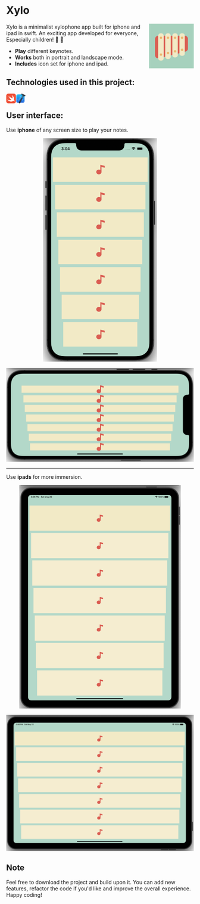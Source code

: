 # Xylo 

<img src="./Documentation/logo.png" align="right"
     alt="Xylo logo by MZ" width="120" height="120">

Xylo is a minimalist xylophone app built for iphone and ipad in swift. An exciting
app developed for everyone, Especially children! 👦 👧 

* **Play** different keynotes.
* **Works** both in portrait and landscape mode.
* **Includes** icon set for iphone and ipad.

## Technologies used in this project:

<img align="left" alt="Swift" width="26px" src="https://raw.githubusercontent.com/github/explore/80688e429a7d4ef2fca1e82350fe8e3517d3494d/topics/swift/swift.png" />
<img align="left" alt="Xcode" width="26px" src="https://raw.githubusercontent.com/github/explore/80688e429a7d4ef2fca1e82350fe8e3517d3494d/topics/xcode/xcode.png" />
<br />

## User interface:

Use **iphone** of any screen size to play your notes.

<p align="center">
  <img src="./Documentation/iphoneP.png" alt="iphone" height="600">
</p>

<p align="center">
  <img src="./Documentation/iphoneLS.png" alt="iphone" width="750">
</p>

---

Use **ipads** for more immersion.

<p align="center">
  <img src="./Documentation/ipadP.png" alt="ipad" height="600">
</p>

<p align="center">
  <img src="./Documentation/ipadLS.png" alt="ipad" width="750">
</p>

## Note

Feel free to download the project and build upon it. You can add
new features, refactor the code if you'd like and improve 
the overall experience. Happy coding!

